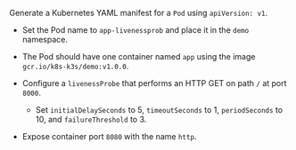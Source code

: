 Generate a Kubernetes YAML manifest for a `Pod` using `apiVersion: v1`.

- Set the Pod name to `app-livenessprob` and place it in the `demo` namespace.
    
- The Pod should have one container named `app` using the image `gcr.io/k8s-k3s/demo:v1.0.0`.
    
- Configure a `livenessProbe` that performs an HTTP GET on path `/` at port `8000`.
    
    - Set `initialDelaySeconds` to 5, `timeoutSeconds` to 1, `periodSeconds` to 10, and `failureThreshold` to 3.
        
- Expose container port `8080` with the name `http`.
